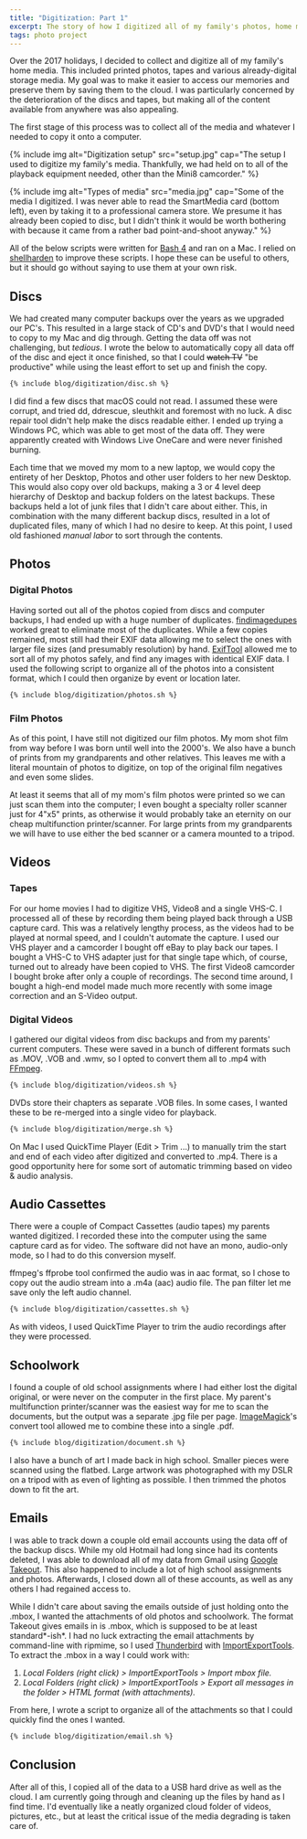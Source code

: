 ```yaml
---
title: "Digitization: Part 1"
excerpt: The story of how I digitized all of my family's photos, home movies and files
tags: photo project
---
```


Over the 2017 holidays, I decided to collect and digitize all of my family's home media. This included printed photos, tapes and various already-digital storage media. My goal was to make it easier to access our memories and preserve them by saving them to the cloud. I was particularly concerned by the deterioration of the discs and tapes, but making all of the content available from anywhere was also appealing.

The first stage of this process was to collect all of the media and whatever I needed to copy it onto a computer.

{% include img alt="Digitization setup" src="setup.jpg" cap="The setup I used to digitize my family's media. Thankfully, we had held on to all of the playback equipment needed, other than the Mini8 camcorder." %}

{% include img alt="Types of media" src="media.jpg" cap="Some of the media I digitized. I was never able to read the SmartMedia card (bottom left), even by taking it to a professional camera store. We presume it has already been copied to disc, but I didn't think it would be worth bothering with because it came from a rather bad point-and-shoot anyway." %}

All of the below scripts were written for [Bash 4](https://www.gnu.org/software/bash/manual/) and ran on a Mac. I relied on [shellharden](https://github.com/anordal/shellharden/blob/master/how_to_do_things_safely_in_bash.md) to improve these scripts. I hope these can be useful to others, but it should go without saying to use them at your own risk.

## Discs

We had created many computer backups over the years as we upgraded our PC's. This resulted in a large stack of CD's and DVD's that I would need to copy to my Mac and dig through. Getting the data off was not challenging, but *tedious*. I wrote the below to automatically copy all data off of the disc and eject it once finished, so that I could ~~watch TV~~ "be productive" while using the least effort to set up and finish the copy.

```bash
{% include blog/digitization/disc.sh %}
```

I did find a few discs that macOS could not read. I assumed these were corrupt, and tried dd, ddrescue, sleuthkit and foremost with no luck. A disc repair tool didn't help make the discs readable either. I ended up trying a Windows PC, which was able to get most of the data off. They were apparently created with Windows Live OneCare and were never finished burning.

Each time that we moved my mom to a new laptop, we would copy the entirety of her Desktop, Photos and other user folders to her new Desktop. This would also copy over old backups, making a 3 or 4 level deep hierarchy of Desktop and backup folders on the latest backups. These backups held a lot of junk files that I didn't care about either. This, in combination with the many different backup discs, resulted in a lot of duplicated files, many of which I had no desire to keep. At this point, I used old fashioned *manual labor* to sort through the contents.

## Photos

### Digital Photos

Having sorted out all of the photos copied from discs and computer backups, I had ended up with a huge number of duplicates. [findimagedupes](https://github.com/opennota/findimagedupes) worked great to eliminate most of the duplicates. While a few copies remained, most still had their EXIF data allowing me to select the ones with larger file sizes (and presumably resolution) by hand. [ExifTool](https://www.sno.phy.queensu.ca/~phil/exiftool/) allowed me to sort all of my photos safely, and find any images with identical EXIF data. I used the following script to organize all of the photos into a consistent format, which I could then organize by event or location later.

```bash
{% include blog/digitization/photos.sh %}
```

### Film Photos

As of this point, I have still not digitized our film photos. My mom shot film from way before I was born until well into the 2000's. We also have a bunch of prints from my grandparents and other relatives. This leaves me with a literal mountain of photos to digitize, on top of the original film negatives and even some slides.

At least it seems that all of my mom's film photos were printed so we can just scan them into the computer; I even bought a specialty roller scanner just for 4"x5" prints, as otherwise it would probably take an eternity on our cheap multifunction printer/scanner. For large prints from my grandparents we will have to use either the bed scanner or a camera mounted to a tripod.

## Videos

### Tapes

For our home movies I had to digitize VHS, Video8 and a single VHS-C. I processed all of these by recording them being played back through a USB capture card. This was a relatively lengthy process, as the videos had to be played at normal speed, and I couldn't automate the capture. I used our VHS player and a camcorder I bought off eBay to play back our tapes. I bought a VHS-C to VHS adapter just for that single tape which, of course, turned out to already have been copied to VHS. The first Video8 camcorder I bought broke after only a couple of recordings. The second time around, I bought a high-end model made much more recently with some image correction and an S-Video output.

### Digital Videos

I gathered our digital videos from disc backups and from my parents' current computers. These were saved in a bunch of different formats such as .MOV, .VOB and .wmv, so I opted to convert them all to .mp4 with [FFmpeg](https://ffmpeg.org/documentation.html).

```bash
{% include blog/digitization/videos.sh %}
```

DVDs store their chapters as separate .VOB files. In some cases, I wanted these to be re-merged into a single video for playback.

```bash
{% include blog/digitization/merge.sh %}
```

On Mac I used QuickTime Player (Edit > Trim ...) to manually trim the start and end of each video after digitized and converted to .mp4. There is a good opportunity here for some sort of automatic trimming based on video & audio analysis.

## Audio Cassettes

There were a couple of Compact Cassettes (audio tapes) my parents wanted digitized. I recorded these into the computer using the same capture card as for video. The software did not have an mono, audio-only mode, so I had to do this conversion myself.

ffmpeg's ffprobe tool confirmed the audio was in aac format, so I chose to copy out the audio stream into a .m4a (aac) audio file. The pan filter let me save only the left audio channel.

```bash
{% include blog/digitization/cassettes.sh %}
```

As with videos, I used QuickTime Player to trim the audio recordings after they were processed.

## Schoolwork

I found a couple of old school assignments where I had either lost the digital original, or were never on the computer in the first place. My parent's multifunction printer/scanner was the easiest way for me to scan the documents, but the output was a separate .jpg file per page. [ImageMagick](https://www.imagemagick.org/script/command-line-processing.php)'s convert tool allowed me to combine these into a single .pdf.

```bash
{% include blog/digitization/document.sh %}
```

I also have a bunch of art I made back in high school. Smaller pieces were scanned using the flatbed. Large artwork was photographed with my DSLR on a tripod with as even of lighting as possible. I then trimmed the photos down to fit the art.

## Emails

I was able to track down a couple old email accounts using the data off of the backup discs. While my old Hotmail had long since had its contents deleted, I was able to download all of my data from Gmail using [Google Takeout](https://takeout.google.com/settings/takeout/). This also happened to include a lot of high school assignments and photos. Afterwards, I closed down all of these accounts, as well as any others I had regained access to.

While I didn't care about saving the emails outside of just holding onto the .mbox, I wanted the attachments of old photos and schoolwork. The format Takeout gives emails in is .mbox, which is supposed to be at least standard*-ish*. I had no luck extracting the email attachments by command-line with ripmime, so I used [Thunderbird](https://www.thunderbird.net/en-US/) with [ImportExportTools](https://addons.mozilla.org/en-US/thunderbird/addon/importexporttools/). To extract the .mbox in a way I could work with:

1. *Local Folders (right click) > ImportExportTools > Import mbox file.*
2. *Local Folders (right click) > ImportExportTools > Export all messages in the folder > HTML format (with attachments).*

From here, I wrote a script to organize all of the attachments so that I could quickly find the ones I wanted.

```bash
{% include blog/digitization/email.sh %}
```

## Conclusion

After all of this, I copied all of the data to a USB hard drive as well as the cloud. I am currently going through and cleaning up the files by hand as I find time. I'd eventually like a neatly organized cloud folder of videos, pictures, etc., but at least the critical issue of the media degrading is taken care of.
